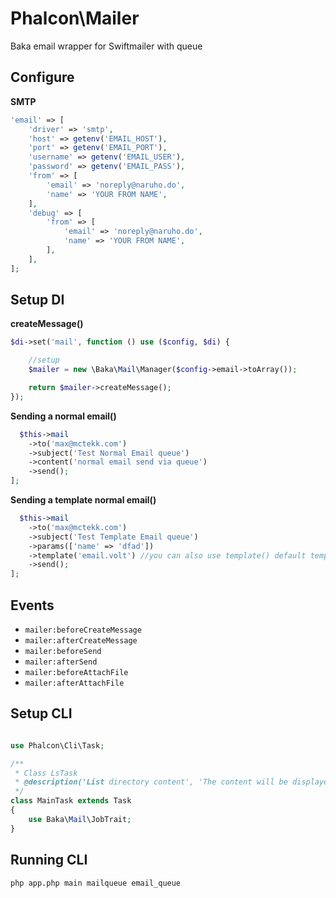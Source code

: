 # Phalcon\Mailer

Baka email wrapper for Swiftmailer with queue

## Configure

**SMTP**

```php
'email' => [
    'driver' => 'smtp',
    'host' => getenv('EMAIL_HOST'),
    'port' => getenv('EMAIL_PORT'),
    'username' => getenv('EMAIL_USER'),
    'password' => getenv('EMAIL_PASS'),
    'from' => [
        'email' => 'noreply@naruho.do',
        'name' => 'YOUR FROM NAME',
    ],
    'debug' => [
        'from' => [
            'email' => 'noreply@naruho.do',
            'name' => 'YOUR FROM NAME',
        ],
    ],
];
```

## Setup DI

**createMessage()**

```php
$di->set('mail', function () use ($config, $di) {

    //setup
    $mailer = new \Baka\Mail\Manager($config->email->toArray());

    return $mailer->createMessage();
});
```

**Sending a normal email()**
```php
  $this->mail
    ->to('max@mctekk.com')
    ->subject('Test Normal Email queue')
    ->content('normal email send via queue')
    ->send();
];

```

**Sending a template normal email()**
```php
  $this->mail
    ->to('max@mctekk.com')
    ->subject('Test Template Email queue')
    ->params(['name' => 'dfad'])
    ->template('email.volt') //you can also use template() default template is email.volt
    ->send();
];

```

## Events
- `mailer:beforeCreateMessage`
- `mailer:afterCreateMessage`
- `mailer:beforeSend`
- `mailer:afterSend`
- `mailer:beforeAttachFile`
- `mailer:afterAttachFile`


## Setup CLI

```php

use Phalcon\Cli\Task;

/**
 * Class LsTask
 * @description('List directory content', 'The content will be displayed in the standard output')
 */
class MainTask extends Task
{
    use Baka\Mail\JobTrait;
}

```

## Running CLI

`php app.php main mailqueue email_queue`
